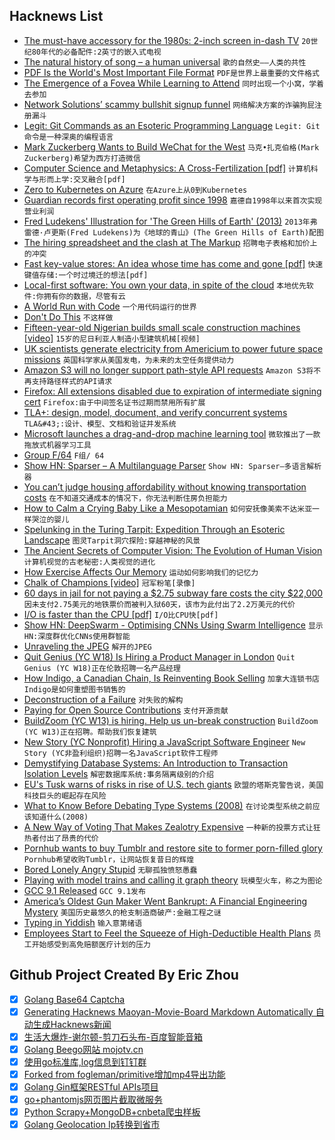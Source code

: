 ## Hacknews List


- [The must-have accessory for the 1980s: 2-inch screen in-dash TV](https://autoweek.com/article/wait-theres-more/must-have-accessory-well-equipped-1980s-driver-2-screen-dash-tv)  `20世纪80年代的必备配件:2英寸的嵌入式电视`
- [The natural history of song – a human universal](https://www.gnxp.com/WordPress/2019/05/01/the-natural-history-of-song-a-human-universal/)  `歌的自然史——人类的共性`
- [PDF Is the World&#39;s Most Important File Format](https://motherboard.vice.com/en_us/article/pam43n/why-the-pdf-is-secretly-the-worlds-most-important-file-format)  `PDF是世界上最重要的文件格式`
- [The Emergence of a Fovea While Learning to Attend](https://bair.berkeley.edu/blog/2017/11/09/learn-to-attend-fovea/)  `同时出现一个小窝，学着去参加`
- [Network Solutions’ scammy bullshit signup funnel](https://easydns.com/blog/2019/05/03/network-solutions-scammy-bullshit-signup-funnel/)  `网络解决方案的诈骗狗屁注册漏斗`
- [Legit: Git Commands as an Esoteric Programming Language](https://morr.cc/legit/)  `Legit: Git命令是一种深奥的编程语言`
- [Mark Zuckerberg Wants to Build WeChat for the West](https://www.economist.com/business/2019/05/02/mark-zuckerberg-wants-to-build-wechat-for-the-west)  `马克•扎克伯格(Mark Zuckerberg)希望为西方打造微信`
- [Computer Science and Metaphysics: A Cross-Fertilization [pdf]](http://mally.stanford.edu/Papers/cs-metaphysics.pdf)  `计算机科学与形而上学:交叉融合[pdf]`
- [Zero to Kubernetes on Azure](https://idursun.com/posts/zero_to_kubernetes/)  `在Azure上从0到Kubernetes`
- [Guardian records first operating profit since 1998](https://www.bbc.co.uk/news/entertainment-arts-48111464)  `嘉德自1998年以来首次实现营业利润`
- [Fred Ludekens&#39; Illustration for &#39;The Green Hills of Earth&#39; (2013)](https://www.rockwell-center.org/essays-illustration/the-green-hills-of-earth/)  `2013年弗雷德·卢更斯(Fred Ludekens)为《地球的青山》(The Green Hills of Earth)配图`
- [The hiring spreadsheet and the clash at The Markup](https://www.cjr.org/the_new_gatekeepers/the-markup-hiring-spreadsheet.php)  `招聘电子表格和加价上的冲突`
- [Fast key-value stores: An idea whose time has come and gone [pdf]](http://pages.cs.wisc.edu/~rgrandl/papers/link.pdf)  `快速键值存储:一个时过境迁的想法[pdf]`
- [Local-first software: You own your data, in spite of the cloud](https://www.inkandswitch.com/local-first.html)  `本地优先软件:你拥有你的数据，尽管有云`
- [A World Run with Code](https://blog.stephenwolfram.com/2019/05/a-world-run-with-code/)  `一个用代码运行的世界`
- [Don&#39;t Do This](https://wiki.postgresql.org/wiki/Don%27t_Do_This)  `不这样做`
- [Fifteen-year-old Nigerian builds small scale construction machines [video]](https://www.bbc.co.uk/news/av/world-africa-48141248/fifteen-year-old-nigerian-builds-small-scale-construction-machines)  `15岁的尼日利亚人制造小型建筑机械[视频]`
- [UK scientists generate electricity from Americium to power future space missions](https://www.nnl.co.uk/2019/05/uk-scientists-generate-electricity-from-rare-element-to-power-future-space-missions/)  `英国科学家从美国发电，为未来的太空任务提供动力`
- [Amazon S3 will no longer support path-style API requests](https://forums.aws.amazon.com/ann.jspa?annID=6776)  `Amazon S3将不再支持路径样式的API请求`
- [Firefox: All extensions disabled due to expiration of intermediate signing cert](https://bugzilla.mozilla.org/show_bug.cgi?id=1548973)  `Firefox:由于中间签名证书过期而禁用所有扩展`
- [TLA&#43;: design, model, document, and verify concurrent systems](https://lamport.azurewebsites.net/tla/tla.html)  `TLA&#43;:设计、模型、文档和验证并发系统`
- [Microsoft launches a drag-and-drop machine learning tool](https://techcrunch.com/2019/05/02/microsoft-launches-a-drag-and-drop-machine-learning-tool-and-hosted-jupyter-notebooks/)  `微软推出了一款拖放式机器学习工具`
- [Group F/64](https://en.wikipedia.org/wiki/Group_f/64)  `F组/ 64`
- [Show HN: Sparser – A Multilanguage Parser](item?id=19815618)  `Show HN: Sparser—多语言解析器`
- [You can’t judge housing affordability without knowing transportation costs](http://cityobservatory.org/transportation_housing_affordability/)  `在不知道交通成本的情况下，你无法判断住房负担能力`
- [How to Calm a Crying Baby Like a Mesopotamian](https://www.atlasobscura.com/articles/crying-baby-in-mesopotamia)  `如何安抚像美索不达米亚一样哭泣的婴儿`
- [Spelunking in the Turing Tarpit: Expedition Through an Esoteric Landscape](http://calabi-yau.space/blog/tag_introduction.html)  `图灵Tarpit洞穴探险:穿越神秘的风景`
- [The Ancient Secrets of Computer Vision: The Evolution of Human Vision](https://heartbeat.fritz.ai/the-ancient-secrets-of-computer-vision-2-by-joseph-redmon-condensed-934e16eacb44)  `计算机视觉的古老秘密:人类视觉的进化`
- [How Exercise Affects Our Memory](https://www.nytimes.com/2019/05/01/well/move/how-exercise-affects-our-memory.html)  `运动如何影响我们的记忆力`
- [Chalk of Champions [video]](https://vimeo.com/333758769)  `冠军粉笔[录像]`
- [60 days in jail for not paying a $2.75 subway fare costs the city $22,000](https://twitter.com/DrRJKavanagh/status/1124319301694107650)  `因未支付2.75美元的地铁票价而被判入狱60天，该市为此付出了2.2万美元的代价`
- [I/O is faster than the CPU [pdf]](https://penberg.org/parakernel-hotos19.pdf)  `I/O比CPU快[pdf]`
- [Show HN: DeepSwarm - Optimising CNNs Using Swarm Intelligence](https://github.com/Pattio/DeepSwarm)  `显示HN:深度群优化CNNs使用群智能`
- [Unraveling the JPEG](https://parametric.press/issue-01/unraveling-the-jpeg/)  `解开的JPEG`
- [Quit Genius (YC W18) Is Hiring a Product Manager in London](https://hire.withgoogle.com/public/jobs/digitheraai/view/P_AAAAABlAABULX4mKQxGnwg)  `Quit Genius (YC W18)正在伦敦招聘一名产品经理`
- [How Indigo, a Canadian Chain, Is Reinventing Book Selling](https://www.nytimes.com/2019/05/01/books/booksupdate/indigo-books-canadian-chain.html)  `加拿大连锁书店Indigo是如何重塑图书销售的`
- [Deconstruction of a Failure](https://mrcote.info/blog/2019/04/30/deconstruction-of-a-failure/)  `对失败的解构`
- [Paying for Open Source Contributions](https://formidable.com/blog/2019/sauce-program/)  `支付开源贡献`
- [BuildZoom (YC W13) is hiring. Help us un-break construction](https://jobs.lever.co/buildzoom)  `BuildZoom (YC W13)正在招聘。帮助我们恢复建筑`
- [New Story (YC Nonprofit) Hiring a JavaScript Software Engineer](https://newstorycharity.org/careers/software-engineer-position/)  `New Story (YC非盈利组织)招聘一名JavaScript软件工程师`
- [Demystifying Database Systems: An Introduction to Transaction Isolation Levels](https://fauna.com/blog/introduction-to-transaction-isolation-levels)  `解密数据库系统:事务隔离级别的介绍`
- [EU&#39;s Tusk warns of risks in rise of U.S. tech giants](https://www.reuters.com/article/us-poland-tusk-tech/eus-tusk-warns-of-risks-in-rise-of-u-s-tech-giants-idUSKCN1S91AO)  `欧盟的塔斯克警告说，美国科技巨头的崛起存在风险`
- [What to Know Before Debating Type Systems (2008)](https://cdsmith.wordpress.com/2011/01/09/an-old-article-i-wrote/)  `在讨论类型系统之前应该知道什么(2008)`
- [A New Way of Voting That Makes Zealotry Expensive](https://www.bloomberg.com/news/articles/2019-05-01/a-new-way-of-voting-that-makes-zealotry-expensive)  `一种新的投票方式让狂热者付出了昂贵的代价`
- [Pornhub wants to buy Tumblr and restore site to former porn-filled glory](https://arstechnica.com/information-technology/2019/05/pornhub-wants-to-buy-tumblr-and-restore-site-to-former-porn-filled-glory/)  `Pornhub希望收购Tumblr，让网站恢复昔日的辉煌`
- [Bored Lonely Angry Stupid](https://www.vox.com/recode/2019/5/2/18510958/social-media-addiction-boredom-loneliness-society-technology-smart-phones)  `无聊孤独愤怒愚蠢`
- [Playing with model trains and calling it graph theory](https://11011110.github.io/blog/2019/05/02/playing-model-trains.html)  `玩模型火车，称之为图论`
- [GCC 9.1 Released](https://gcc.gnu.org/ml/gcc/2019-05/msg00024.html)  `GCC 9.1发布`
- [America’s Oldest Gun Maker Went Bankrupt: A Financial Engineering Mystery](https://www.nytimes.com/interactive/2019/05/01/magazine/remington-guns-jobs-huntsville.html)  `美国历史最悠久的枪支制造商破产:金融工程之谜`
- [Typing in Yiddish](https://www.tabletmag.com/jewish-arts-and-culture/284087/typing-in-yiddish)  `输入意第绪语`
- [Employees Start to Feel the Squeeze of High-Deductible Health Plans](https://www.npr.org/sections/health-shots/2019/05/03/719519579/employees-start-to-feel-the-squeeze-of-high-deductible-health-plans)  `员工开始感受到高免赔额医疗计划的压力`

## Github Project Created By Eric Zhou

- [x] [Golang Base64 Captcha](https://github.com/mojocn/base64Captcha)
- [x] [Generating Hacknews Maoyan-Movie-Board Markdown Automatically 自动生成Hacknews新闻](https://github.com/dejavuzhou/md-genie)
- [x] [生活大爆炸-谢尔顿-剪刀石头布-百度智能音箱](https://github.com/mojocn/dueros-bang-game)
- [x] [Golang Beego网站 mojotv.cn](https://github.com/mojocn/www.mojotv.cn)
- [x] [使用go标准库,log信息到钉钉群](https://github.com/mojocn/dooger)
- [x] [Forked from fogleman/primitive增加mp4导出功能](https://github.com/mojocn/primitive)
- [x] [Golang Gin框架RESTful APIs项目](https://github.com/JJJJJJJerk/ezier-golang-web-api-framework)
- [x] [go+phantomjs网页图片截取微服务](https://github.com/mojocn/screen_shot)
- [x] [Python Scrapy+MongoDB+cnbeta爬虫样板](https://github.com/mojocn/scrapy_mongodb_boilerplate_cnbeta)
- [x] [Golang Geolocation Ip转换到省市](https://github.com/mojocn/ip2location)